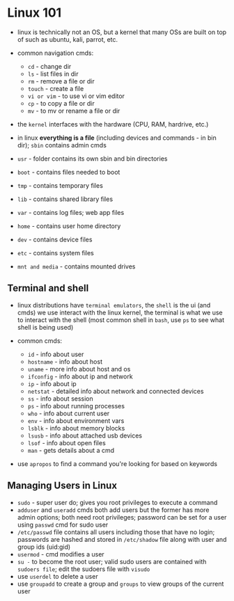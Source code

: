 # Linux 101

- linux is technically not an OS, but a kernel that many OSs are built on top of such as ubuntu, kali, parrot, etc.
- common navigation cmds:
	- `cd` - change dir
	- `ls` - list files in dir
	- `rm` - remove a file or dir
	- `touch` - create a file
	- `vi or vim` - to use vi or vim editor
	- `cp` - to copy a file or dir
	- `mv` - to mv or rename a file or dir

- the `kernel` interfaces with the hardware (CPU, RAM, hardrive, etc.)
- in linux **everything is a file** (including devices and commands - in bin dir); `sbin` contains admin cmds
- `usr` - folder contains its own sbin and bin directories 
- `boot` - contains files needed to boot
- `tmp` - contains temporary files
- `lib` - contains shared library files
- `var` - contains log files; web app files
- `home` - contains user home directory
- `dev` - contains device files
- `etc` - contains system files
- `mnt and media` - contains mounted drives


## Terminal and shell
- linux distributions have `terminal emulators`, the `shell` is the ui (and cmds) we use interact with the linux kernel, the terminal is what we use to interact with the shell
(most common shell in `bash`, use `ps` to see what shell is being used)
- common cmds:
	- `id` - info about user
	- `hostname` - info about host
	- `uname` - more info about host and os
	- `ifconfig` - info about ip and network
	- `ip` - info about ip
	- `netstat` - detailed info about network and connected devices
	- `ss` - info about session
	- `ps` - info about running processes
	- `who` - info about current user
	- `env` - info about environment vars
	- `lsblk` - info about memory blocks
	- `lsusb` - info about attached usb devices
	- `lsof` - info about open files
	- `man` - gets details about a cmd

- use `apropos` to find a command you're looking for based on keywords


## Managing Users in Linux
- `sudo` - super user do; gives you root privileges to execute a command
- `adduser` and `useradd` cmds both add users but the former has more admin options; both need root privileges; password can be set for a user using `passwd` cmd for sudo user
- `/etc/passwd` file contains all users including those that have no login; passwords are hashed and stored in `/etc/shadow` file along with user and group ids (uid:gid)
- `usermod` - cmd modifies a user
- `su -` to become the root user; valid sudo users are contained with `sudoers file`; edit the sudoers file with `visudo`
- use `userdel` to delete a user
- use `groupadd` to create a group and `groups` to view groups of the current user



